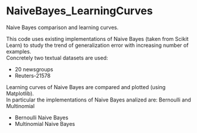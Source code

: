 # NaiveBayes_LearningCurves
Naive Bayes comparison and learning curves.

This code uses existing implementations of Naive Bayes (taken from Scikit Learn) to study the trend of generalization error  with increasing number of examples. <br>
Concretely two textual datasets are used:
<ul>
<li>20 newsgroups</li>
<li>Reuters-21578</li>
</ul>
Learning curves of Naive Bayes are compared and plotted (using Matplotlib).<br>
In particular the implementations of Naive Bayes analized are: Bernoulli and Multinomial
<ul>
<li>Bernoulli Naive Bayes</li>
<li>Multinomial Naive Bayes</li>
</ul>
